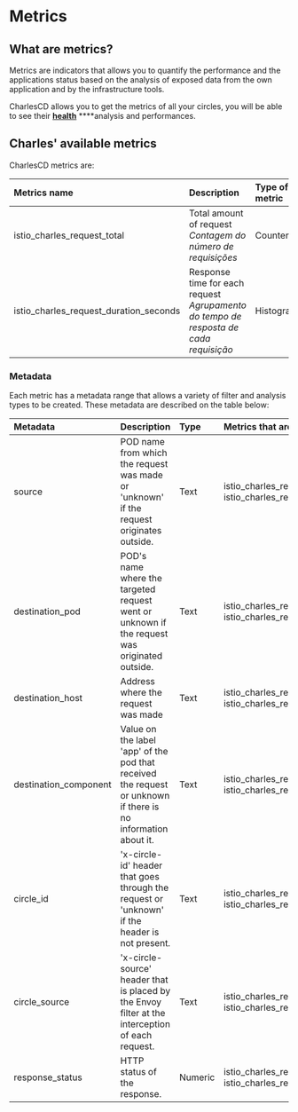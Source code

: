# Metrics

## What are metrics? 

Metrics are indicators that allows you to quantify the performance and the applications status based on the analysis of exposed data from the own application and by the infrastructure tools.

CharlesCD allows you to get the metrics of all your circles, you will be able to see their [**health**](https://docs.charlescd.io/v/v0.2.1-en/get-started/creating-your-first-module#health-metrics) ****analysis and performances.

## Charles' available metrics 

CharlesCD metrics are:

| Metrics name | Description | Type of metric |
| :--- | :--- | :--- |
| istio\_charles\_request\_total | Total amount of request _Contagem do número de requisições_ | Counter |
| istio\_charles\_request\_duration\_seconds | Response time for each request _Agrupamento do tempo de resposta de cada requisição_ | Histogram |

### Metadata

Each metric has a metadata range that allows a variety of filter and analysis types to be created. These metadata are described on the table below:  


| Metadata | Description | Type | Metrics that are present |
| :--- | :--- | :--- | :--- |
| source | POD name from which the request was made or 'unknown' if the request originates outside.  | Text | istio\_charles\_request\_total, istio\_charles\_request\_duration\_seconds |
| destination\_pod | POD's name where the targeted request went or unknown if the request was originated outside. | Text | istio\_charles\_request\_total, istio\_charles\_request\_duration\_seconds |
| destination\_host | Address where the request was made | Text | istio\_charles\_request\_total, istio\_charles\_request\_duration\_seconds |
| destination\_component | Value on the label 'app' of the pod that received the request or unknown if there is no information about it.  | Text | istio\_charles\_request\_total, istio\_charles\_request\_duration\_seconds |
| circle\_id | 'x-circle-id' header that goes through the request or 'unknown' if the header is not present.  | Text | istio\_charles\_request\_total, istio\_charles\_request\_duration\_seconds |
| circle\_source | 'x-circle-source' header that is placed by the Envoy filter at the interception of each request.  | Text | istio\_charles\_request\_total, istio\_charles\_request\_duration\_seconds |
| response\_status | HTTP status of the response.   | Numeric | istio\_charles\_request\_total, istio\_charles\_request\_duration\_seconds |


